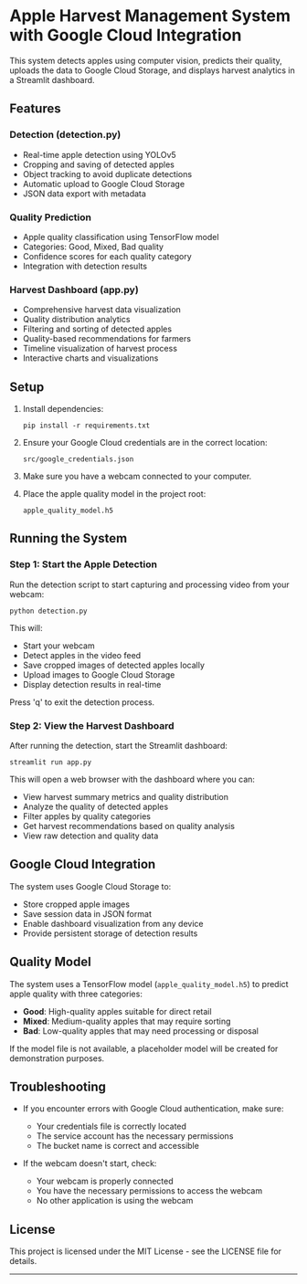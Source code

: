 # Apple Harvest Management System with Google Cloud Integration

This system detects apples using computer vision, predicts their quality, uploads the data to Google Cloud Storage, and displays harvest analytics in a Streamlit dashboard.

## Features

### Detection (detection.py)
- Real-time apple detection using YOLOv5
- Cropping and saving of detected apples
- Object tracking to avoid duplicate detections
- Automatic upload to Google Cloud Storage
- JSON data export with metadata

### Quality Prediction
- Apple quality classification using TensorFlow model
- Categories: Good, Mixed, Bad quality
- Confidence scores for each quality category
- Integration with detection results

### Harvest Dashboard (app.py)
- Comprehensive harvest data visualization
- Quality distribution analytics
- Filtering and sorting of detected apples
- Quality-based recommendations for farmers
- Timeline visualization of harvest process
- Interactive charts and visualizations

## Setup

1. Install dependencies:
   ```
   pip install -r requirements.txt
   ```

2. Ensure your Google Cloud credentials are in the correct location:
   ```
   src/google_credentials.json
   ```

3. Make sure you have a webcam connected to your computer.

4. Place the apple quality model in the project root:
   ```
   apple_quality_model.h5
   ```

## Running the System

### Step 1: Start the Apple Detection

Run the detection script to start capturing and processing video from your webcam:

```
python detection.py
```

This will:
- Start your webcam
- Detect apples in the video feed
- Save cropped images of detected apples locally
- Upload images to Google Cloud Storage
- Display detection results in real-time

Press 'q' to exit the detection process.

### Step 2: View the Harvest Dashboard

After running the detection, start the Streamlit dashboard:

```
streamlit run app.py
```

This will open a web browser with the dashboard where you can:
- View harvest summary metrics and quality distribution
- Analyze the quality of detected apples
- Filter apples by quality categories
- Get harvest recommendations based on quality analysis
- View raw detection and quality data

## Google Cloud Integration

The system uses Google Cloud Storage to:
- Store cropped apple images
- Save session data in JSON format
- Enable dashboard visualization from any device
- Provide persistent storage of detection results

## Quality Model

The system uses a TensorFlow model (`apple_quality_model.h5`) to predict apple quality with three categories:
- **Good**: High-quality apples suitable for direct retail
- **Mixed**: Medium-quality apples that may require sorting
- **Bad**: Low-quality apples that may need processing or disposal

If the model file is not available, a placeholder model will be created for demonstration purposes.

## Troubleshooting

- If you encounter errors with Google Cloud authentication, make sure:
  - Your credentials file is correctly located
  - The service account has the necessary permissions
  - The bucket name is correct and accessible

- If the webcam doesn't start, check:
  - Your webcam is properly connected
  - You have the necessary permissions to access the webcam
  - No other application is using the webcam

## License

This project is licensed under the MIT License - see the LICENSE file for details.

---


